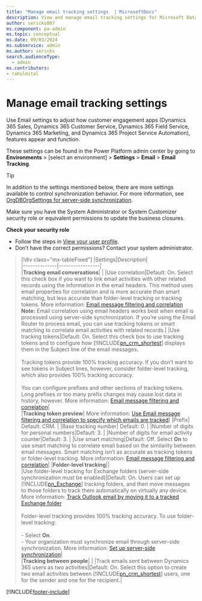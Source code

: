 ```yaml
---
title: "Manage email tracking settings  | MicrosoftDocs"
description: View and manage email tracking settings for Microsoft Dataverse.
author: sericks007
ms.component: pa-admin
ms.topic: conceptual
ms.date: 09/03/2024
ms.subservice: admin
ms.author: sericks 
search.audienceType: 
  - admin
ms.contributors:
- rahulmital
---
```


# Manage email tracking settings

Use Email settings to adjust how customer engagement apps (Dynamics 365 Sales, Dynamics 365 Customer Service, Dynamics 365 Field Service, Dynamics 365 Marketing, and Dynamics 365 Project Service Automation), features appear and function.

These settings can be found in the Power Platform admin center by going to **Environments** > [select an environment] > **Settings** > **Email** > **Email Tracking**.

> [!TIP]
> In addition to the settings mentioned below, there are more settings available to control synchronization behavior. For more information, see [OrgDBOrgSettings for server-side synchronization](OrgDbOrgSettings.md).

Make sure you have the System Administrator or System Customizer security role or equivalent permissions to update the business closures.

**Check your security role**

- Follow the steps in [View your user profile](/powerapps/user/view-your-user-profile).
- Don’t have the correct permissions? Contact your system administrator.

> [!div class="mx-tableFixed"]
> |Settings|Description|  
> |--------------|-----------------|  
> |**Tracking email conversations**| |
> |Use correlation|Default: On. Select this check box if you want to link email activities with other related records using the information in the email headers. This method uses email properties for correlation and is more accurate than smart matching, but less accurate than folder-level tracking or tracking tokens. More information: [Email message filtering and correlation](email-message-filtering-correlation.md) **Note:**  Email correlation using email headers works best when email is processed using server-side synchronization. If you’re using the Email Router to process email, you can use tracking tokens or smart matching to correlate email activities with related records.|
> |Use tracking tokens|Default: On. Select this check box to use tracking tokens and to configure how [!INCLUDE[pn_crm_shortest](../includes/pn-crm-shortest.md)] displays them in the Subject line of the email messages.<br /><br /> Tracking tokens provide 100% tracking accuracy. If you don’t want to see tokens in Subject lines, however, consider folder-level tracking, which also provides 100% tracking accuracy.<br /><br /> You can configure prefixes and other sections of tracking tokens. Long prefixes or too many prefix changes may cause lost data in history, however. More information: [Email message filtering and correlation](email-message-filtering-correlation.md)|  
> |**Tracking token preview**| More information: [Use Email message filtering and correlation to specify which emails are tracked](email-message-filtering-correlation.md)|
> |Prefix| Default: CRM. |
> |Base tracking number| Default: 0. |
> |Number of digits for personal numbers|Default: 3. |
> |Number of digits for email activity counter|Default: 3. |
> |Use smart matching|Default: Off. Select **On** to use smart matching to correlate email based on the similarity between email messages. Smart matching isn’t as accurate as tracking tokens or folder-level tracking. More information: [Email message filtering and correlation](email-message-filtering-correlation.md)|
> |**Folder-level tracking**||  
> |Use folder-level tracking for Exchange folders (server-side synchronization must be enabled)|Default: On. Users can set up [!INCLUDE[pn_Exchange](../includes/pn-exchange.md)] tracking folders, and then move messages to those folders to track them automatically on virtually any device. More information: [Track Outlook email by moving it to a tracked Exchange folder](track-outlook-email-by-moving-it-tracked-exchange-folder.md)<br /><br /> Folder-level tracking provides 100% tracking accuracy. To use folder-level tracking:<br /><br /> -   Select **On**.<br />-   Your organization must synchronize email through server-side synchronization. More information: [Set up server-side synchronization](set-up-server-side-synchronization-of-email-appointments-contacts-and-tasks.md)|  
> |**Tracking between people**| |
> |Track emails sent between Dynamics 365 users as two activities|Default: On. Select this option to create two email activities between [!INCLUDE[pn_crm_shortest](../includes/pn-crm-shortest.md)] users, one for the sender and one for the recipient.| 


[!INCLUDE[footer-include](../includes/footer-banner.md)]
